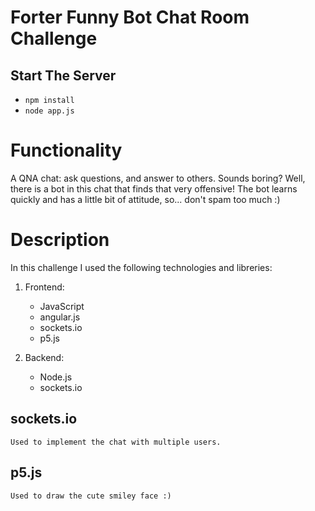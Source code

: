 # Forter Funny Bot Chat Room Challenge

## Start The Server
- `npm install`
- `node app.js`


# Functionality

A QNA chat: ask questions, and answer to others.
Sounds boring? Well, there is a bot in this chat that finds that very offensive!
The bot learns quickly and has a little bit of attitude, so... don't spam too much :)


# Description

In this challenge I used the following technologies and libreries:

1. Frontend:
	- JavaScript
	- angular.js
	- sockets.io
	- p5.js
	
2. Backend:
	- Node.js
	- sockets.io
	
## sockets.io
	Used to implement the chat with multiple users.
	
## p5.js
	Used to draw the cute smiley face :)

	


